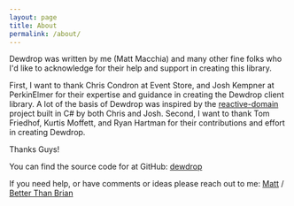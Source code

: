 ```yaml
---
layout: page
title: About
permalink: /about/
---
```


Dewdrop was written by me (Matt Macchia) and many other fine folks who I'd like to acknowledge for their help and support in creating this library.


First, I want to thank Chris Condron at Event Store, and Josh Kempner at PerkinElmer for their expertise and guidance in creating the Dewdrop client library. A lot of the basis of Dewdrop was inspired by the [reactive-domain](https://github.com/ReactiveDomain/reactive-domain) project built in C# by both Chris and Josh.
Second, I want to thank Tom Friedhof, Kurtis Moffett, and Ryan Hartman for their contributions and effort in creating Dewdrop.

Thanks Guys!

You can find the source code for at GitHub:
[dewdrop](https://github.com/matsientst/dewdrop)

If you need help, or have comments or ideas please reach out to me:
[Matt](mailto:matt@betterthanbrian.com) / [Better Than Brian](https://betterthanbrian.com)

